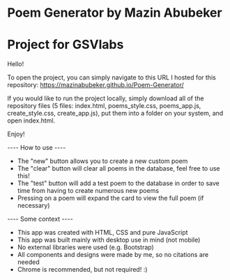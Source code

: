 # Poem Generator by Mazin Abubeker
# Project for GSVlabs

Hello!

To open the project, you can simply navigate to this URL I hosted for this repository:
https://mazinabubeker.github.io/Poem-Generator/

If you would like to run the project locally, simply download all of the repository files (5 files: index.html, poems_style.css, poems_app.js, create_style.css, create_app.js), put them into a folder on your system, and open index.html.

Enjoy!

---- How to use ----

- The "new" button allows you to create a new custom poem
- The "clear" button will clear all poems in the database, feel free to use this!
- The "test" button will add a test poem to the database in order to save time from having to create numerous new poems
- Pressing on a poem will expand the card to view the full poem (if necessary)


---- Some context ----

- This app was created with HTML, CSS and pure JavaScript
- This app was built mainly with desktop use in mind (not mobile)
- No external libraries were used (e.g. Bootstrap)
- All components and designs were made by me, so no citations are needed
- Chrome is recommended, but not required! :)
